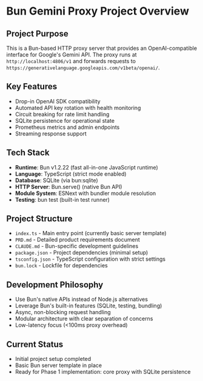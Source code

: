 # Bun Gemini Proxy Project Overview

## Project Purpose

This is a Bun-based HTTP proxy server that provides an OpenAI-compatible interface for Google's Gemini API. The proxy runs at `http://localhost:4806/v1` and forwards requests to `https://generativelanguage.googleapis.com/v1beta/openai/`.

## Key Features

- Drop-in OpenAI SDK compatibility
- Automated API key rotation with health monitoring
- Circuit breaking for rate limit handling
- SQLite persistence for operational state
- Prometheus metrics and admin endpoints
- Streaming response support

## Tech Stack

- **Runtime**: Bun v1.2.22 (fast all-in-one JavaScript runtime)
- **Language**: TypeScript (strict mode enabled)
- **Database**: SQLite (via bun:sqlite)
- **HTTP Server**: Bun.serve() (native Bun API)
- **Module System**: ESNext with bundler module resolution
- **Testing**: bun test (built-in test runner)

## Project Structure

- `index.ts` - Main entry point (currently basic server template)
- `PRD.md` - Detailed product requirements document
- `CLAUDE.md` - Bun-specific development guidelines
- `package.json` - Project dependencies (minimal setup)
- `tsconfig.json` - TypeScript configuration with strict settings
- `bun.lock` - Lockfile for dependencies

## Development Philosophy

- Use Bun's native APIs instead of Node.js alternatives
- Leverage Bun's built-in features (SQLite, testing, bundling)
- Async, non-blocking request handling
- Modular architecture with clear separation of concerns
- Low-latency focus (<100ms proxy overhead)

## Current Status

- Initial project setup completed
- Basic Bun server template in place
- Ready for Phase 1 implementation: core proxy with SQLite persistence

